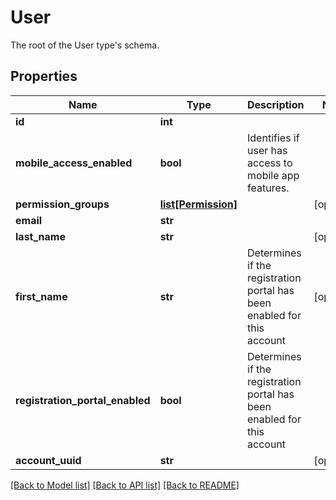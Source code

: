 # User

The root of the User type's schema.
## Properties
Name | Type | Description | Notes
------------ | ------------- | ------------- | -------------
**id** | **int** |  | 
**mobile_access_enabled** | **bool** | Identifies if user has access to mobile app features. | 
**permission_groups** | [**list[Permission]**](Permission.md) |  | [optional] 
**email** | **str** |  | 
**last_name** | **str** |  | [optional] 
**first_name** | **str** | Determines if the registration portal has been enabled for this account | [optional] 
**registration_portal_enabled** | **bool** | Determines if the registration portal has been enabled for this account | 
**account_uuid** | **str** |  | [optional] 

[[Back to Model list]](../README.md#documentation-for-models) [[Back to API list]](../README.md#documentation-for-api-endpoints) [[Back to README]](../README.md)



